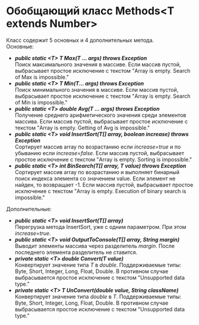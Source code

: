 <h1>Обобщающий класс Methods&lt;T extends Number&gt;</h1>
<p>Класс содержит 5 основных и 4 дополнительных метода.<br>
Основные:</p>
<ul>
<li><b><i>public static &lt;T&gt; T Max(T ... args) throws Exception</i></b><br>
Поиск максимального значения в массиве. 
Если массив пустой, выбрасывает простое исключение с текстом "Array is empty. Search of Max is impossible."</li>
<li><b><i>public static &lt;T&gt; T Min(T... args) throws Exception</i></b><br>
Поиск минимального значения в массиве. 
Если массив пустой, выбрасывает простое исключение с текстом "Array is empty. Search of Min is impossible."</li>
<li><b><i>public static &lt;T&gt; double Avg(T ... args) throws Exception</i></b><br>
Получение среднего арифметического значения среди элементов массива. 
Если массив пустой, выбрасывает простое исключение с текстом "Array is empty. Getting of Avg is impossible."</li>
<li><b><i>public static &lt;T&gt; void InsertSort(T[] array, boolean increase) throws Exception</i></b><br>
Сортирует массив array по возрастанию если <i>increase=true</i> и по убыванию если <i>increase=false</i>. 
Если массив пустой, выбрасывает простое исключение с текстом "Array is empty. Sorting is impossible."</li>
<li><b><i>public static &lt;T&gt; int BinSearch(T[] array, T value) throws Exception</i></b><br>
Сортирует массив array по возрастанию и выполняет бинарный поиск индекса элемента со значением value.
Если элемент не найден, то возвращает -1. 
Если массив пустой, выбрасывает простое исключение с текстом 
"Array is empty. Execution of binary search is impossible."</li>
</ul>
<p>Дополнительные:</p>
<ul>
<li><b><i>public static &lt;T&gt; void InsertSort(T[] array)</i></b><br>
Перегрузка метода InsertSort, уже с одним параметром. При этом <i>increase=true</i>.</li>
<li><b><i>public static &lt;T&gt; void OutputToConsole(T[] array, String margin)</i></b><br>
Выводит элементы массива через разделитель <i>margin</i>. После последнего элемента разделитель не ставится.</li>
<li><b><i>private static &lt;T&gt; double Convert(T value)</i></b><br>
Конвертирует значение типа <i>Т</i> в <i>double</i>. Поддерживаемые типы: Byte, Short, Integer, Long, Float, Double. 
В противном случае выбрасывается простое исключение с текстом "Unsupported data type."</li>
<li><b><i>private static &lt;T&gt; T UnConvert(double value, String className)</i></b><br>
Конвертирует значение типа <i>double</i> в <i>Т</i>. Поддерживаемые типы: Byte, Short, Integer, Long, Float, Double. 
В противном случае выбрасывается простое исключение с текстом "Unsupported data type."</li>
</ul>